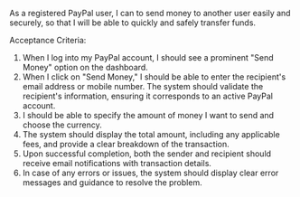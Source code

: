 As a registered PayPal user, I can to send money to another user easily and securely, so that I will be able to quickly and safely transfer funds.

Acceptance Criteria:

1. When I log into my PayPal account, I should see a prominent "Send Money" option on the dashboard.
2. When I click on "Send Money," I should be able to enter the recipient's email address or mobile number.
The system should validate the recipient's information, ensuring it corresponds to an active PayPal account.
3. I should be able to specify the amount of money I want to send and choose the currency.
4. The system should display the total amount, including any applicable fees, and provide a clear breakdown of the transaction.
5. Upon successful completion, both the sender and recipient should receive email notifications with transaction details.
6. In case of any errors or issues, the system should display clear error messages and guidance to resolve the problem.
